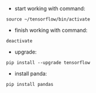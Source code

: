 - start working with command:
```    
source ~/tensorflow/bin/activate
``` 
- finish working with command:
```
deactivate
```
- upgrade:
```   
pip install --upgrade tensorflow 
```
- install panda:
```
pip install pandas
```
